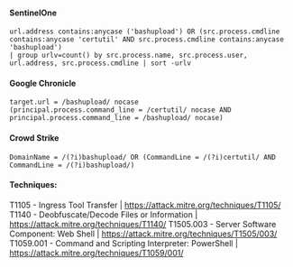 #### SentinelOne
```
url.address contains:anycase ('bashupload') OR (src.process.cmdline contains:anycase 'certutil' AND src.process.cmdline contains:anycase 'bashupload')
| group urlv=count() by src.process.name, src.process.user, url.address, src.process.cmdline | sort -urlv
```

#### Google Chronicle
```
target.url = /bashupload/ nocase
(principal.process.command_line = /certutil/ nocase AND principal.process.command_line = /bashupload/ nocase)
```

#### Crowd Strike
```
DomainName = /(?i)bashupload/ OR (CommandLine = /(?i)certutil/ AND CommandLine = /(?i)bashupload/)
```

#### Techniques:
T1105 - Ingress Tool Transfer | https://attack.mitre.org/techniques/T1105/
T1140 - Deobfuscate/Decode Files or Information | https://attack.mitre.org/techniques/T1140/
T1505.003 - Server Software Component: Web Shell | https://attack.mitre.org/techniques/T1505/003/
T1059.001 - Command and Scripting Interpreter: PowerShell | https://attack.mitre.org/techniques/T1059/001/
